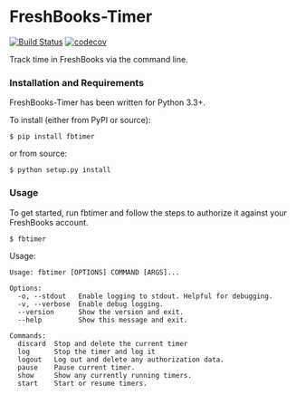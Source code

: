 FreshBooks-Timer
================

[![Build Status](https://travis-ci.org/amcintosh/FreshBooks-Timer.svg?branch=master)](https://travis-ci.org/amcintosh/FreshBooks-Timer)
[![codecov](https://codecov.io/gh/amcintosh/FreshBooks-Timer/branch/master/graph/badge.svg)](https://codecov.io/gh/amcintosh/FreshBooks-Timer)

Track time in FreshBooks via the command line.

### Installation and Requirements

FreshBooks-Timer has been written for Python 3.3+.

To install (either from PyPI or source):
```
$ pip install fbtimer
```
or from source:
```
$ python setup.py install
```

### Usage

To get started, run fbtimer and follow the steps to authorize it against your FreshBooks account.
```
$ fbtimer
```

Usage:
```
Usage: fbtimer [OPTIONS] COMMAND [ARGS]...

Options:
  -o, --stdout   Enable logging to stdout. Helpful for debugging.
  -v, --verbose  Enable debug logging.
  --version      Show the version and exit.
  --help         Show this message and exit.

Commands:
  discard  Stop and delete the current timer
  log      Stop the timer and log it
  logout   Log out and delete any authorization data.
  pause    Pause current timer.
  show     Show any currently running timers.
  start    Start or resume timers.
```
